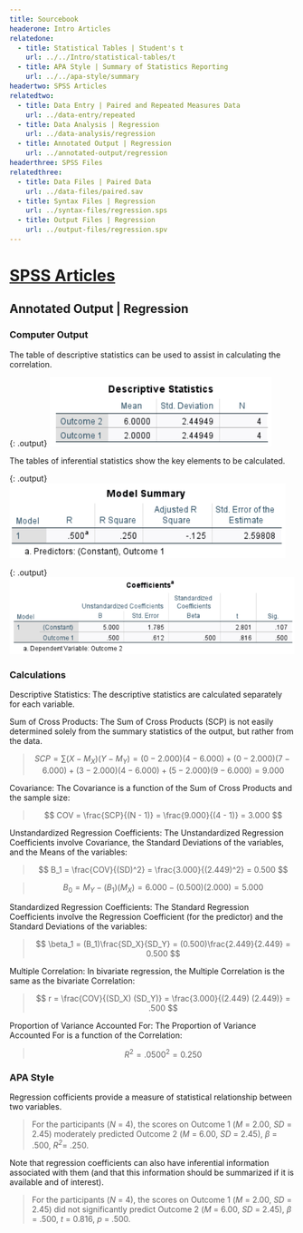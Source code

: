```yaml
---
title: Sourcebook
headerone: Intro Articles
relatedone:
  - title: Statistical Tables | Student's t
    url: ../../Intro/statistical-tables/t
  - title: APA Style | Summary of Statistics Reporting
    url: ../../apa-style/summary
headertwo: SPSS Articles
relatedtwo:
  - title: Data Entry | Paired and Repeated Measures Data
    url: ../data-entry/repeated
  - title: Data Analysis | Regression
    url: ../data-analysis/regression
  - title: Annotated Output | Regression
    url: ../annotated-output/regression
headerthree: SPSS Files
relatedthree:
  - title: Data Files | Paired Data
    url: ../data-files/paired.sav
  - title: Syntax Files | Regression
    url: ../syntax-files/regression.sps
  - title: Output Files | Regression
    url: ../output-files/regression.spv
---
```


# [SPSS Articles](../index.md)

## Annotated Output | Regression

### Computer Output

The table of descriptive statistics can be used to assist in calculating the correlation.

{: .output}
![Screenshot of descriptive table](regression2.png)

The tables of inferential statistics show the key elements to be calculated.

{: .output}
![Screenshot of inferential table](regression3.png)

{: .output}
![Screenshot of inferential table](regression4.png)

### Calculations

Descriptive Statistics: The descriptive statistics are calculated separately for each variable.

Sum of Cross Products: The Sum of Cross Products (SCP) is not easily determined solely from the summary statistics of the output, but rather from the data.

> $$ SCP = \sum ( X - M_X ) ( Y - M_Y ) = ( 0 - 2.000 ) ( 4 - 6.000 ) + ( 0 - 2.000 )( 7 - 6.000 ) + ( 3 - 2.000 )( 4 - 6.000 ) + (5 - 2.000)(9 - 6.000) = 9.000 $$

Covariance: The Covariance is a function of the Sum of Cross Products and the sample size:

> $$ COV = \frac{SCP}{(N - 1)} = \frac{9.000}{(4 - 1)} = 3.000 $$

Unstandardized Regression Coefficients: The Unstandardized Regression Coefficients involve Covariance, the Standard Deviations of the variables, and the Means of the variables:

> $$ B_1 = \frac{COV}{(SD)^2} = \frac{3.000}{(2.449)^2} = 0.500 $$

> $$ B_0 = M_Y - (B_1)(M_X) = 6.000 - (0.500)(2.000) = 5.000 $$

Standardized Regression Coefficients: The Standard Regression Coefficients involve the Regression Coefficient (for the predictor) and the Standard Deviations of the variables:

> $$ \beta_1 = (B_1)\frac{SD_X}{SD_Y} = (0.500)\frac{2.449}{2.449} = 0.500 $$


Multiple Correlation: In bivariate regression, the Multiple Correlation is the same as the bivariate Correlation:

> $$ r = \frac{COV}{(SD_X) (SD_Y)} = \frac{3.000}{(2.449) (2.449)} = .500 $$

Proportion of Variance Accounted For: The Proportion of Variance Accounted For is a function of the Correlation:

> $$ R^2 = .0500^2 = 0.250 $$

### APA Style

Regression cofficients provide a measure of statistical relationship between two variables. 

> For the participants (*N* = 4), the scores on Outcome 1 (*M* = 2.00, *SD* = 2.45) moderately predicted Outcome 2 (*M* = 6.00, *SD* = 2.45), *β* = .500, *R<sup>2</sup>*= .250.

Note that regression coefficients can also have inferential information associated with them (and that this information should be summarized if it is available and of interest).

> For the participants (*N* = 4), the scores on Outcome 1 (*M* = 2.00, *SD* = 2.45) did not significantly predict  Outcome 2 (*M* = 6.00, *SD* = 2.45), *β* = .500, *t* = 0.816, *p* = .500.
